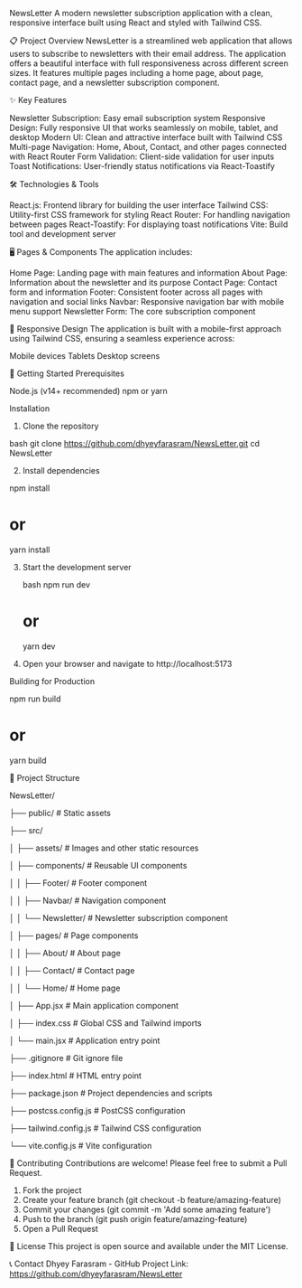NewsLetter
A modern newsletter subscription application with a clean, responsive interface built using React and styled with Tailwind CSS.

📋 Project Overview
NewsLetter is a streamlined web application that allows users to subscribe to newsletters with their email address. The application offers a beautiful interface with full responsiveness across different screen sizes. It features multiple pages including a home page, about page, contact page, and a newsletter subscription component.

✨ Key Features

Newsletter Subscription: Easy email subscription system
Responsive Design: Fully responsive UI that works seamlessly on mobile, tablet, and desktop
Modern UI: Clean and attractive interface built with Tailwind CSS
Multi-page Navigation: Home, About, Contact, and other pages connected with React Router
Form Validation: Client-side validation for user inputs
Toast Notifications: User-friendly status notifications via React-Toastify

🛠️ Technologies & Tools

React.js: Frontend library for building the user interface
Tailwind CSS: Utility-first CSS framework for styling
React Router: For handling navigation between pages
React-Toastify: For displaying toast notifications
Vite: Build tool and development server

🖥️ Pages & Components
The application includes:

Home Page: Landing page with main features and information
About Page: Information about the newsletter and its purpose
Contact Page: Contact form and information
Footer: Consistent footer across all pages with navigation and social links
Navbar: Responsive navigation bar with mobile menu support
Newsletter Form: The core subscription component

📱 Responsive Design
The application is built with a mobile-first approach using Tailwind CSS, ensuring a seamless experience across:

Mobile devices
Tablets
Desktop screens

🚀 Getting Started
Prerequisites

Node.js (v14+ recommended)
npm or yarn

Installation

1. Clone the repository

  bash
  git clone https://github.com/dhyeyfarasram/NewsLetter.git
  cd NewsLetter

2. Install dependencies

  npm install
  # or
  yarn install

3. Start the development server
   
   bash
   npm run dev
   # or
   yarn dev
   
4. Open your browser and navigate to http://localhost:5173

  Building for Production
  
  npm run build
  # or
  yarn build
  
📂 Project Structure

NewsLetter/

├── public/              # Static assets

├── src/

│   ├── assets/          # Images and other static resources

│   ├── components/      # Reusable UI components

│   │   ├── Footer/      # Footer component

│   │   ├── Navbar/      # Navigation component

│   │   └── Newsletter/  # Newsletter subscription component

│   ├── pages/           # Page components

│   │   ├── About/       # About page

│   │   ├── Contact/     # Contact page

│   │   └── Home/        # Home page

│   ├── App.jsx          # Main application component

│   ├── index.css        # Global CSS and Tailwind imports

│   └── main.jsx         # Application entry point

├── .gitignore           # Git ignore file

├── index.html           # HTML entry point

├── package.json         # Project dependencies and scripts

├── postcss.config.js    # PostCSS configuration

├── tailwind.config.js   # Tailwind CSS configuration

└── vite.config.js       # Vite configuration


🤝 Contributing
Contributions are welcome! Please feel free to submit a Pull Request.
  1. Fork the project
  2. Create your feature branch (git checkout -b feature/amazing-feature)
  3. Commit your changes (git commit -m 'Add some amazing feature')
  4. Push to the branch (git push origin feature/amazing-feature)
  5. Open a Pull Request

📝 License
This project is open source and available under the MIT License.

📞 Contact
Dhyey Farasram - GitHub
Project Link: https://github.com/dhyeyfarasram/NewsLetter
